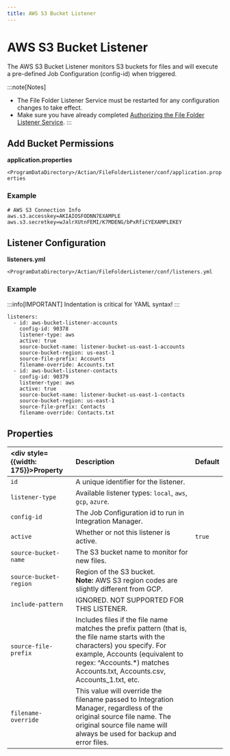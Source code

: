 ```yaml
---
title: AWS S3 Bucket Listener
---
```


# AWS S3 Bucket Listener

The AWS S3 Bucket Listener monitors S3 buckets for files and will execute a pre-defined Job Configuration (config-id) when triggered.

:::note[Notes]
* The File Folder Listener Service must be restarted for any configuration changes to take effect.
* Make sure you have already completed [Authorizing the File Folder Listener Service](./file-folder-listener-service#authorizing-the-file-folder-listener-service).
:::

## Add Bucket Permissions

**application.properties**

`<ProgramDataDirectory>/Actian/FileFolderListener/conf/application.properties`

### Example
```
# AWS S3 Connection Info
aws.s3.accesskey=AKIAIOSFODNN7EXAMPLE 
aws.s3.secretkey=wJalrXUtnFEMI/K7MDENG/bPxRfiCYEXAMPLEKEY
```
## Listener Configuration

**listeners.yml**

`<ProgramDataDirectory>/Actian/FileFolderListener/conf/listeners.yml`

### Example

:::info[IMPORTANT]
Indentation is critical for YAML syntax!
:::

```
listeners:   
  - id: aws-bucket-listener-accounts
    config-id: 90378
    listener-type: aws
    active: true
    source-bucket-name: listener-bucket-us-east-1-accounts
    source-bucket-region: us-east-1
    source-file-prefix: Accounts
	filename-override: Accounts.txt 
  - id: aws-bucket-listener-contacts
    config-id: 90379
    listener-type: aws
    active: true
    source-bucket-name: listener-bucket-us-east-1-contacts
    source-bucket-region: us-east-1
    source-file-prefix: Contacts 
	filename-override: Contacts.txt
```
## Properties

| <div style={{width: 175}}>Property</div> |  Description | Default |
| :--- | :--- | :--- |
| `id` | A unique identifier for the listener. |  |
| `listener-type` | Available listener types: `local`, `aws`, `gcp`, `azure`. |  |
| `config-id` | The Job Configuration id to run in Integration Manager. |  |
| `active` | Whether or not this listener is active. | `true` |
| `source-bucket-name` | The S3 bucket name to monitor for new files. |  |
| `source-bucket-region` | Region of the S3 bucket.<br /> **Note:** AWS S3 region codes are slightly different from GCP. |  |
| `include-pattern` | IGNORED. NOT SUPPORTED FOR THIS LISTENER. |  |
| `source-file-prefix` | Includes files if the file name matches the prefix pattern (that is, the file name starts with the characters) you specify. For example, Accounts (equivalent to regex: ^Accounts.\*) matches Accounts.txt, Accounts.csv, Accounts_1.txt, etc. |   |
| `filename-override` | This value will override the filename passed to Integration Manager, regardless of the original source file name. The original source file name will always be used for backup and error files. |  |

